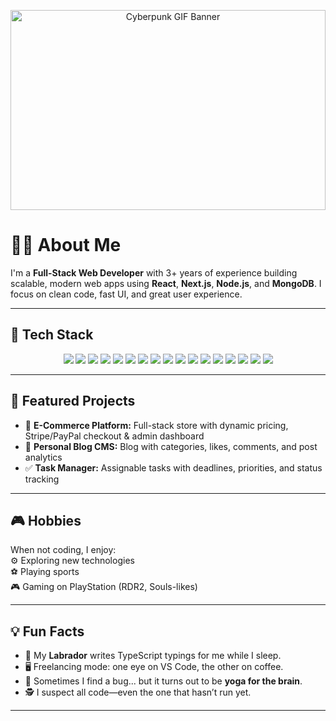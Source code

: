 <!-- Animated Cyberpunk Banner -->
<p align="center">
  <img src="https://media.giphy.com/media/oYQ9HRm5Mo7VXeMNVR/giphy.gif" width="100%" height="320" alt="Cyberpunk GIF Banner"/>
</p>

# 👨‍💻 About Me

I'm a **Full-Stack Web Developer** with 3+ years of experience building scalable, modern web apps using **React**, **Next.js**, **Node.js**, and **MongoDB**. I focus on clean code, fast UI, and great user experience.

---

## 🚀 Tech Stack

<div align="center">
  
  <!-- Frontend -->
  <img src="https://img.shields.io/badge/Next.js-000?style=for-the-badge&logo=next.js&logoColor=white"/>
  <img src="https://img.shields.io/badge/React-20232A?style=for-the-badge&logo=react&logoColor=61DAFB"/>
  <img src="https://img.shields.io/badge/Tailwind-06B6D4?style=for-the-badge&logo=tailwindcss&logoColor=white"/>
  <img src="https://img.shields.io/badge/TypeScript-007ACC?style=for-the-badge&logo=typescript&logoColor=white"/>
  <img src="https://img.shields.io/badge/Redux-593D88?style=for-the-badge&logo=redux&logoColor=white"/>
  <img src="https://img.shields.io/badge/Framer_Motion-0055FF?style=for-the-badge&logo=framer&logoColor=white"/>
  <img src="https://img.shields.io/badge/Material_UI-007FFF?style=for-the-badge&logo=mui&logoColor=white"/>
  <img src="https://img.shields.io/badge/Shadcn/UI-111827?style=for-the-badge"/>

  <!-- Backend -->
  <img src="https://img.shields.io/badge/Node.js-339933?style=for-the-badge&logo=node.js&logoColor=white"/>
  <img src="https://img.shields.io/badge/Express-000?style=for-the-badge&logo=express&logoColor=white"/>
  <img src="https://img.shields.io/badge/MongoDB-4EA94B?style=for-the-badge&logo=mongodb&logoColor=white"/>
  <img src="https://img.shields.io/badge/PostgreSQL-316192?style=for-the-badge&logo=postgresql&logoColor=white"/>
  <img src="https://img.shields.io/badge/Prisma-2D3748?style=for-the-badge&logo=prisma&logoColor=white"/>
  
  <!-- Other -->
  <img src="https://img.shields.io/badge/React_Native-20232A?style=for-the-badge&logo=react&logoColor=61DAFB"/>
  <img src="https://img.shields.io/badge/Stripe-635BFF?style=for-the-badge&logo=stripe&logoColor=white"/>
  <img src="https://img.shields.io/badge/PayPal-00457C?style=for-the-badge&logo=paypal&logoColor=white"/>
  <img src="https://img.shields.io/badge/NextAuth.js-0F172A?style=for-the-badge&logo=next.js&logoColor=white"/>
</div>

---

## 🌟 Featured Projects

- 🛒 **E-Commerce Platform:** Full-stack store with dynamic pricing, Stripe/PayPal checkout & admin dashboard  
- 📝 **Personal Blog CMS:** Blog with categories, likes, comments, and post analytics  
- ✅ **Task Manager:** Assignable tasks with deadlines, priorities, and status tracking

---

## 🎮 Hobbies

When not coding, I enjoy:  
⚙️ Exploring new technologies  
⚽ Playing sports  
🎮 Gaming on PlayStation (RDR2, Souls-likes)

---

## 💡 Fun Facts

- 🐶 My **Labrador** writes TypeScript typings for me while I sleep.  
- 🖥️ Freelancing mode: one eye on VS Code, the other on coffee.  
- 🧘 Sometimes I find a bug... but it turns out to be **yoga for the brain**.  
- 🕵️ I suspect all code—even the one that hasn’t run yet.

---
